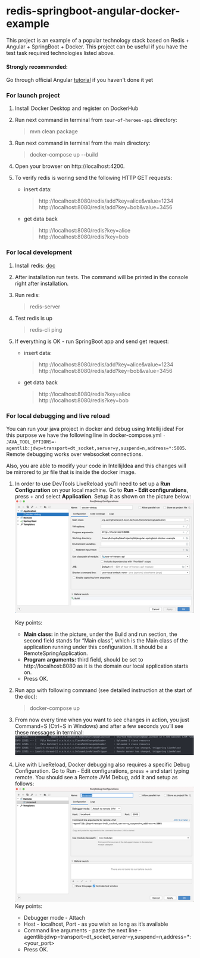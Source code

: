 # redis-springboot-angular-docker-example

This project is an example of a popular technology stack based on Redis + Angular + SpringBoot + Docker.
This project can be useful if you have the test task required technologies listed above.

#### Strongly recommended:
Go through official Angular [tutorial](https://angular.io/tutorial) if you haven't done it yet

### For launch project
1. Install Docker Desktop and register on DockerHub

2. Run next command in terminal from `tour-of-heroes-api` directory:

    > mvn clean package

3. Run next command in terminal from the main directory:

    > docker-compose up --build

4. Open your browser on http://localhost:4200.

5. To verify redis is woring send the following HTTP GET requests:
    - insert data:
        > http://localhost:8080/redis/add?key=alice&value=1234
        > http://localhost:8080/redis/add?key=bob&value=3456
    - get data back
        > http://localhost:8080/redis?key=alice
        > http://localhost:8080/redis?key=bob

### For local development
1. Install redis: [doc](https://redis.io/topics/quickstart)

2. After installation run tests. The command will be printed in the console right after installation.

3. Run redis:
    > redis-server

4. Test redis is up
    > redis-cli ping

5. If everything is OK - run SpringBoot app and send get request:
    - insert data:
        > http://localhost:8080/redis/add?key=alice&value=1234
        > http://localhost:8080/redis/add?key=bob&value=3456
    - get data back
        > http://localhost:8080/redis?key=alice
        > http://localhost:8080/redis?key=bob

### For local debugging and live reload
You can run your java project in docker and debug using Intellij idea!
For this purpose we have the following line in docker-compose.yml `- JAVA_TOOL_OPTIONS=-agentlib:jdwp=transport=dt_socket,server=y,suspend=n,address=*:5005`.
Remote debugging works over websocket connections. 

Also, you are able to modify your code in IntellijIdea and this changes will be mirrored to jar file that is inside the docker image.

1. In order to use DevTools LiveReload you’ll need to set up a **Run Configuration** on your local machine. 
Go to **Run - Edit configurations**, press + and select **Application**. 
Setup it as shown on the picture below:
![remote-debug-image](content/remote-debug-setup.png)

    Key points:
    - **Main class:** in the picture, under the Build and run section, the second field stands for “Main class”, which is the Main class of the application running under this configuration. It should be a RemoteSpringApplication.
    - **Program arguments:** third field, should be set to http://localhost:8080 as it is the domain our local application starts on.
    - Press OK.

1. Run app with following command (see detailed instruction at the start of the doc):
    > docker-compose up
1. From now every time when you want to see changes in action, you just Command+S (Ctrl+S in Windows) and after a few seconds you’ll see these messages in terminal:
![changed-files-message](content/changed-files-message.png)
1. Like with LiveReload, Docker debugging also requires a specific Debug Configuration. Go to Run - Edit configurations, press + and start typing remote. You should see a Remote JVM Debug, add it and setup as follows:
![debug-config](content/debug-config.png)
    Key points:
    - Debugger mode - Attach
    - Host - localhost, Port - as you wish as long as it’s available
    - Command line arguments - paste the next line -agentlib:jdwp=transport=dt_socket,server=y,suspend=n,address=*:<your_port>
    - Press OK.

